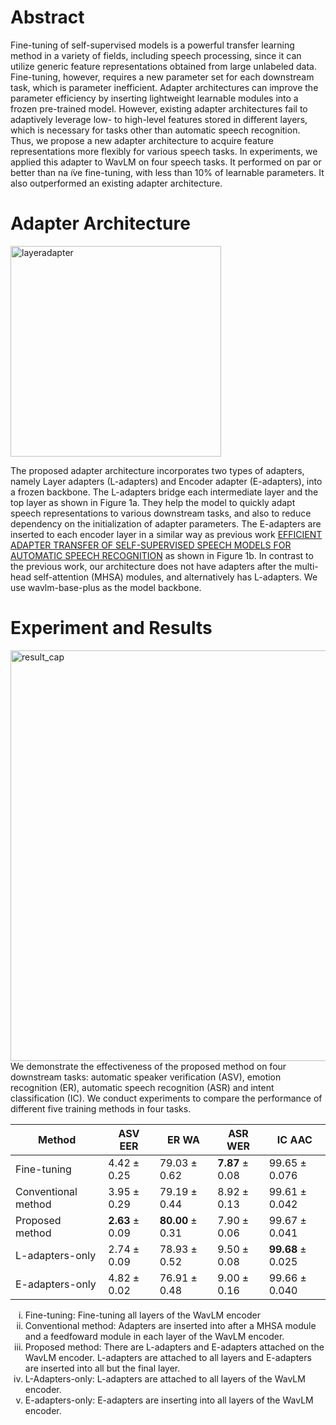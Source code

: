 <!-- # Introduction
This repository contains a version of WavLM that can be trained using adapters.
Adapters are lightweight modules that can be inserted into some intermediate layers of a frozen pre-trained model. We proposed a novel adapter architecture for multiple speech processing tasks. The proposed adapter architecture produces effective features for downstream tasks to use a weighted sum of outputs of intermediate layers of the WavLM encoder. -->
# Abstract
Fine-tuning of self-supervised models is a powerful transfer learning method in a variety of fields, including speech processing, since it can utilize generic feature representations obtained from large unlabeled data. Fine-tuning, however, requires a new parameter set for each downstream task, which is parameter inefficient. Adapter architectures can improve the parameter efficiency by inserting lightweight learnable modules into a frozen pre-trained model. However, existing adapter architectures fail to adaptively leverage low- to high-level features stored in different layers, which is necessary for tasks other than automatic speech recognition. Thus, we propose a new adapter architecture to acquire feature representations more flexibly for various speech tasks. In experiments, we applied this adapter to WavLM on four speech tasks. It performed on par or better than na ̈ıve fine-tuning, with less than 10% of learnable parameters. It also outperformed an existing adapter architecture.

# Adapter Architecture
<img width="337" alt="layeradapter" src="https://user-images.githubusercontent.com/48460458/189790212-b1863b1a-c985-4e1f-86a4-363cd9f31ffc.png">
<!-- ![layeradapter5](https://user-images.githubusercontent.com/48460458/189691649-a3fd4264-3de6-4e61-abe5-3c60a67b07ac.png) -->

The proposed adapter architecture incorporates two types of adapters, namely Layer adapters (L-adapters) and Encoder adapter (E-adapters), into a frozen backbone. The L-adapters bridge each intermediate layer and the top layer as shown in Figure 1a. They help the model to quickly adapt speech representations to various downstream tasks, and also to reduce dependency on the initialization of adapter parameters. The E-adapters are inserted to each encoder layer in a similar way as previous work [EFFICIENT ADAPTER TRANSFER OF SELF-SUPERVISED SPEECH MODELS FOR AUTOMATIC SPEECH RECOGNITION](https://arxiv.org/pdf/2202.03218.pdf) as shown in Figure 1b. In contrast to the previous work, our architecture does not have adapters after the multi-head self-attention (MHSA) modules, and alternatively has L-adapters.
We use wavlm-base-plus as the model backbone.

# Experiment and Results
<!-- ![result](https://user-images.githubusercontent.com/48460458/189800739-e711e953-9095-45d6-bdec-f509581965bb.png) -->
<img width="657" alt="result_cap" src="https://user-images.githubusercontent.com/48460458/189802186-482752a1-ad28-4482-bd6d-8ae11e582a8c.png">
We demonstrate the effectiveness of the proposed method on
four downstream tasks: automatic speaker verification (ASV), emotion recognition (ER), automatic speech recognition (ASR) and intent classification (IC). 
We conduct experiments to compare the performance of different five training methods in four tasks.

| Method              | ASV EER                     | ER WA                         | ASR WER                      | IC AAC                        | 
| ------------------- | --------------------------- | ----------------------------- | ---------------------------- | ----------------------------- | 
| Fine-tuning         | $4.42\pm 0.25$              | $79.03 \pm 0.62$              | $\boldsymbol{7.87} \pm 0.08$ | $99.65 \pm 0.076$             | 
| Conventional method | $3.95 \pm0.29$              | $79.19 \pm 0.44$              | $8.92 \pm 0.13$              | $99.61 \pm 0.042$             | 
| Proposed method     | $\boldsymbol{2.63}\pm 0.09$ | $\boldsymbol{80.00} \pm 0.31$ | $7.90 \pm 0.06$              | $99.67 \pm 0.041$             | 
| L-adapters-only     | $2.74\pm 0.09$              | $78.93 \pm 0.52$              | $9.50 \pm 0.08$              | $\boldsymbol{99.68}\pm 0.025$ | 
| E-adapters-only     | $4.82\pm 0.02$              | $76.91 \pm 0.48$              | $9.00 \pm 0.16$              | $99.66 \pm 0.040$             | 

<ol type=i>
    <li>Fine-tuning: Fine-tuning all layers of the WavLM encoder
    <li>Conventional method: Adapters are inserted into after a MHSA module and a feedfoward module in each layer of the WavLM encoder.
    <li>Proposed method: There are L-adapters and E-adapters attached on the WavLM encoder. L-adapters are attached to all layers and E-adapters are inserted into all but the final layer.
    <li> L-Adapters-only: L-adapters are attached to all layers of the WavLM encoder.
    <li> E-adapters-only: E-adapters are inserting into all layers of the WavLM encoder.
</ol>
